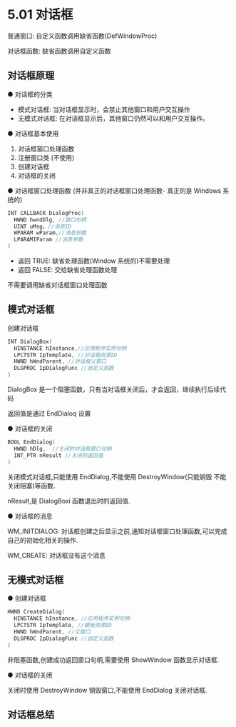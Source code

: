 # 5.01 对话框

普通窗口: 自定义函数调用缺省函数(DefWindowProc)

对话框函数: 缺省函数调用自定义函数

## 对话框原理

● 对话框的分类

- 模式对话框: 当对话框显示时，会禁止其他窗口和用户交互操作
- 无模式对话框: 在对话框显示后，其他窗口仍然可以和用户交互操作。

● 对话框基本使用

1. 对话框窗口处理函数
2. 注册窗口类 (不使用)
3. 创建对话框
4. 对话框的关闭

● 对话框窗口处理函数 (并非真正的对话框窗口处理函数- 真正的是 Windows 系统的)

```cpp
INT CALLBACK DialogProc(
  HWND hwndDlg, //窗口句柄
  UINT uMsg，//消息ID
  WPARAM wParam,//消息参数
  LPARAMIParam //消息参数
)
```

- 返回 TRUE: 缺省处理函数(Window 系统的)不需要处理
- 返回 FALSE: 交给缺省处理函数处理

不需要调用缺省对话框窗口处理函数

## 模式对话框

创建对话框

```cpp
INT DialogBox(
  HINSTANCE hInstance,//应用程序实例句柄
  LPCTSTR IpTemplate, //对话框资源ID
  HWND hWndParent, //对话框父窗口
  DLGPROC IpDialogFunc //自定义函数
)
```

DialogBox 是一个阻塞函数，只有当对话框关闭后，才会返回，继续执行后续代码

返回值是通过 EndDialoq 设置

● 对话框的关闭

```cpp
BOOL EndDialog(
  HWND hDlg,  //关闭的对话框窗口句柄
  INT_PTR nResult //关闭的返回值
)
```

关闭模式对话框,只能使用 EndDialog,不能使用 DestroyWindow(只能销毁 不能关闭阻塞)等函数.

nResult,是 DialogBoxi 函数退出时的返回值.

● 对话框的消息

WM_INITDIALOG: 对话框创建之后显示之前,通知对话框窗口处理函数,可以完成自己的初始化相关的操作.

WM_CREATE: 对话框没有这个消息

## 无模式对话框

● 创建对话框

```cpp
HWND CreateDialog(
  HINSTANCE hInstance, //应用程序实例句柄
  LPCTSTR IpTemplate, //模板资源ID
  HWND hWndParent, //父窗口
  DLGPROC IpDialogFunc //自定义函数
)
```

非阻塞函数,创建成功返回窗口句柄,需要使用 ShowWindow 函数显示对话框.

● 对话框的关闭

关闭时使用 DestroyWindow 销毁窗口,不能使用 EndDialog 关闭对话框.

## 对话框总结
